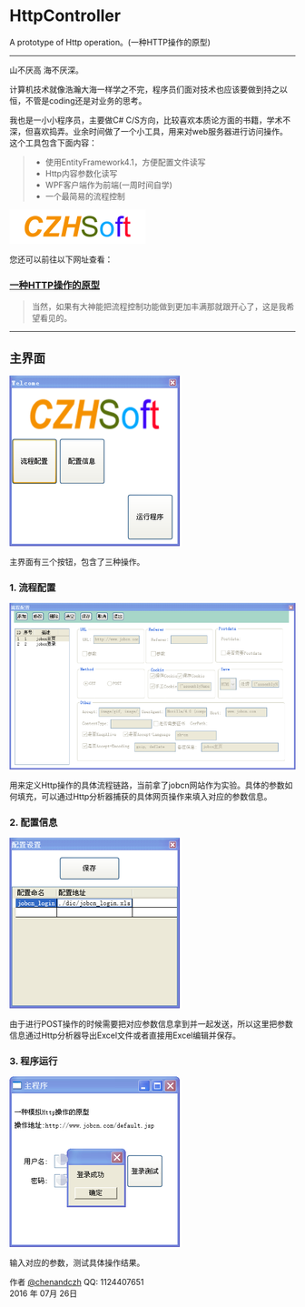 # HttpController
A prototype of Http operation。(一种HTTP操作的原型)

------

山不厌高 海不厌深。

计算机技术就像浩瀚大海一样学之不完，程序员们面对技术也应该要做到持之以恒，不管是coding还是对业务的思考。

我也是一小小程序员，主要做C# C/S方向，比较喜欢本质论方面的书籍，学术不深，但喜欢捣弄。业余时间做了一个小工具，用来对web服务器进行访问操作。
这个工具包含下面内容：

> * 使用EntityFramework4.1，方便配置文件读写
> * Http内容参数化读写
> * WPF客户端作为前端(一周时间自学)
> * 一个最简易的流程控制

![image](https://raw.githubusercontent.com/CZHsoft/HttpController/master/CZHSoft_Logo_png.png)

您还可以前往以下网址查看：

### [一种HTTP操作的原型](https://github.com/CZHsoft/HttpController)

> 当然，如果有大神能把流程控制功能做到更加丰满那就跟开心了，这是我希望看见的。

------

## 主界面
![image](https://raw.githubusercontent.com/CZHsoft/HttpController/master/pic0.png)

主界面有三个按钮，包含了三种操作。

### 1. 流程配置
![image](https://raw.githubusercontent.com/CZHsoft/HttpController/master/pic1.png)

用来定义Http操作的具体流程链路，当前拿了jobcn网站作为实验。具体的参数如何填充，可以通过Http分析器捕获的具体网页操作来填入对应的参数信息。

### 2. 配置信息
![image](https://raw.githubusercontent.com/CZHsoft/HttpController/master/pic2.png)

由于进行POST操作的时候需要把对应参数信息拿到并一起发送，所以这里把参数信息通过Http分析器导出Excel文件或者直接用Excel编辑并保存。

### 3. 程序运行
![image](https://raw.githubusercontent.com/CZHsoft/HttpController/master/pic3.png)

输入对应的参数，测试具体操作结果。

作者 [@chenandczh][1] 
QQ: 1124407651   
2016 年 07月 26日    

[1]: https://github.com/chenandczh